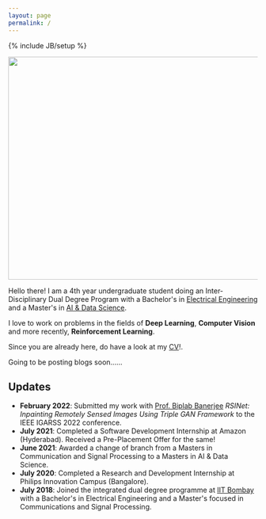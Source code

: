 ```yaml
---
layout: page
permalink: /
---
```

{% include JB/setup %}

<img src=" {{site.url}}/assets/img/profile.jpg " width="600" height="450">

Hello there! I am a 4th year undergraduate student doing an Inter-Disciplinary Dual Degree Program with a Bachelor's in [Electrical Engineering](https://www.ee.iitb.ac.in) and a Master's in [AI & Data Science](https://www.minds.iitb.ac.in/).

I love to work on problems in the fields of **Deep Learning**, **Computer Vision** and more recently, **Reinforcement Learning**.

Since you are already here, do have a look at my [CV]({{site.url}}/cv)!.

Going to be posting blogs soon......

## Updates

<!-- <div style="height:250px;overflow:auto;"> -->
* **February 2022**: Submitted my work with [Prof. Biplab Banerjee](https://biplab-banerjee.github.io/) *RSINet: Inpainting Remotely Sensed Images Using Triple GAN Framework* to the IEEE IGARSS 2022 conference.
* **July 2021**: Completed a Software Development Internship at Amazon (Hyderabad). Received a Pre-Placement Offer for the same!
* **June 2021**: Awarded a change of branch from a Masters in Communication and Signal Processing to a Masters in AI & Data Science.
* **July 2020**: Completed a Research and Development Internship at Philips Innovation Campus (Bangalore).
* **July 2018**: Joined the integrated dual degree programme at [IIT Bombay](https://www.iitb.ac.in/) with a Bachelor's in Electrical Engineering and a Master's focused in Communications and Signal Processing.
<!-- </div> -->


